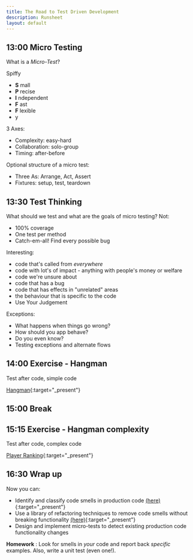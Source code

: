 ```yaml
---
title: The Road to Test Driven Development
description: Runsheet
layout: default
---
```


## 13:00 Micro Testing

What is a _Micro-Test_?

Spiffy
- __S__ mall
- __P__ recise
- __I__ ndependent
- __F__ ast
- __F__ lexible
- y

3 Axes:
- Complexity: easy-hard
- Collaboration: solo-group
- Timing: after-before

Optional structure of a micro test:
- Three As: Arrange, Act, Assert
- Fixtures: setup, test, teardown


## 13:30 Test Thinking

What should we test and what are the goals of micro testing?
Not:
- 100% coverage 
- One test per method
- Catch-em-all! Find every possible bug

Interesting:
- code that's called from _everywhere_
- code with lot's of impact - anything with people's money or welfare
- code we're unsure about
- code that has a bug
- code that has effects in "unrelated" areas 
- the behaviour that is specific to the code
- Use Your Judgement

Exceptions:
- What happens when things go wrong?  
- How should you app behave?
- Do you even know?
- Testing exceptions and alternate flows

## 14:00 Exercise - Hangman

Test after code, simple code

[Hangman](https://pete-the-programmer.com/tdd-ex-micro1/){:target="_present"}

## 15:00 Break

## 15:15 Exercise - Hangman complexity

Test after code, complex code

[Player Ranking](https://pete-the-programmer.com/tdd-ex-micro2){:target="_present"}

## 16:30 Wrap up

Now you can: 
- Identify and classify code smells in production code [(here)](https://refactoring.guru/refactoring/smells){:target="_present"}
- Use a library of refactoring techniques to remove code smells without breaking functionality [(here)](https://refactoring.guru/refactoring/techniques){:target="_present"}
- Design and implement micro-tests to detect existing production code functionality changes

__Homework__ : Look for smells in _your_ code and report back _specific_ examples.  Also, write a unit test (even one!).